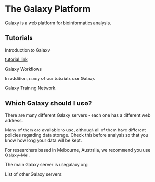
# The Galaxy Platform 



Galaxy is a web platform for bioinformatics analysis. 



## Tutorials

Introduction to Galaxy


[tutorial link](../tutorials/galaxy_101/galaxy_101.md)



Galaxy Workflows

In addition, many of our tutorials use Galaxy. 

Galaxy Training Network. 




## Which Galaxy should I use?

There are many different Galaxy servers - each one has a different web address.

Many of them are available to use, although all of them have different policies regarding data storage. Check this before analysis so that you know how long your data will be kept. 

For researchers based in Melbourne, Australia, we recommend you use Galaxy-Mel. 

The main Galaxy server is usegalaxy.org

List of other Galaxy servers: 





